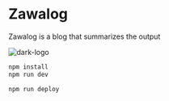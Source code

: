 # Zawalog
Zawalog is a blog that summarizes the output

![dark-logo](https://user-images.githubusercontent.com/48426654/152687085-4cd3636d-aa08-4cc4-a4b9-4cfa0b8145ba.png)


```txt
npm install
npm run dev
```

```txt
npm run deploy
```
